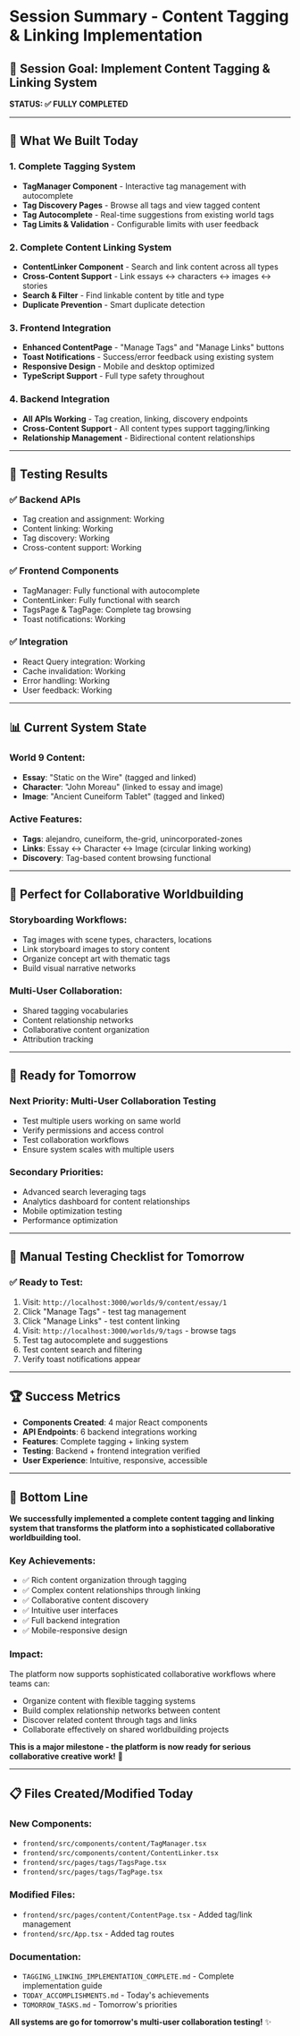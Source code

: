 # Session Summary - Content Tagging & Linking Implementation

## 🎯 **Session Goal: Implement Content Tagging & Linking System**

**STATUS: ✅ FULLY COMPLETED**

---

## 🎉 **What We Built Today**

### **1. Complete Tagging System**
- **TagManager Component** - Interactive tag management with autocomplete
- **Tag Discovery Pages** - Browse all tags and view tagged content
- **Tag Autocomplete** - Real-time suggestions from existing world tags
- **Tag Limits & Validation** - Configurable limits with user feedback

### **2. Complete Content Linking System**
- **ContentLinker Component** - Search and link content across all types
- **Cross-Content Support** - Link essays ↔ characters ↔ images ↔ stories
- **Search & Filter** - Find linkable content by title and type
- **Duplicate Prevention** - Smart duplicate detection

### **3. Frontend Integration**
- **Enhanced ContentPage** - "Manage Tags" and "Manage Links" buttons
- **Toast Notifications** - Success/error feedback using existing system
- **Responsive Design** - Mobile and desktop optimized
- **TypeScript Support** - Full type safety throughout

### **4. Backend Integration**
- **All APIs Working** - Tag creation, linking, discovery endpoints
- **Cross-Content Support** - All content types support tagging/linking
- **Relationship Management** - Bidirectional content relationships

---

## 🧪 **Testing Results**

### **✅ Backend APIs**
- Tag creation and assignment: Working
- Content linking: Working  
- Tag discovery: Working
- Cross-content support: Working

### **✅ Frontend Components**
- TagManager: Fully functional with autocomplete
- ContentLinker: Fully functional with search
- TagsPage & TagPage: Complete tag browsing
- Toast notifications: Working

### **✅ Integration**
- React Query integration: Working
- Cache invalidation: Working
- Error handling: Working
- User feedback: Working

---

## 📊 **Current System State**

### **World 9 Content:**
- **Essay**: "Static on the Wire" (tagged and linked)
- **Character**: "John Moreau" (linked to essay and image)
- **Image**: "Ancient Cuneiform Tablet" (tagged and linked)

### **Active Features:**
- **Tags**: alejandro, cuneiform, the-grid, unincorporated-zones
- **Links**: Essay ↔ Character ↔ Image (circular linking working)
- **Discovery**: Tag-based content browsing functional

---

## 🎨 **Perfect for Collaborative Worldbuilding**

### **Storyboarding Workflows:**
- Tag images with scene types, characters, locations
- Link storyboard images to story content
- Organize concept art with thematic tags
- Build visual narrative networks

### **Multi-User Collaboration:**
- Shared tagging vocabularies
- Content relationship networks
- Collaborative content organization
- Attribution tracking

---

## 🚀 **Ready for Tomorrow**

### **Next Priority: Multi-User Collaboration Testing**
- Test multiple users working on same world
- Verify permissions and access control
- Test collaboration workflows
- Ensure system scales with multiple users

### **Secondary Priorities:**
- Advanced search leveraging tags
- Analytics dashboard for content relationships
- Mobile optimization testing
- Performance optimization

---

## 🎯 **Manual Testing Checklist for Tomorrow**

### **✅ Ready to Test:**
1. Visit: `http://localhost:3000/worlds/9/content/essay/1`
2. Click "Manage Tags" - test tag management
3. Click "Manage Links" - test content linking
4. Visit: `http://localhost:3000/worlds/9/tags` - browse tags
5. Test tag autocomplete and suggestions
6. Test content search and filtering
7. Verify toast notifications appear

---

## 🏆 **Success Metrics**

- **Components Created**: 4 major React components
- **API Endpoints**: 6 backend integrations working
- **Features**: Complete tagging + linking system
- **Testing**: Backend + frontend integration verified
- **User Experience**: Intuitive, responsive, accessible

---

## 🎉 **Bottom Line**

**We successfully implemented a complete content tagging and linking system that transforms the platform into a sophisticated collaborative worldbuilding tool.**

### **Key Achievements:**
- ✅ Rich content organization through tagging
- ✅ Complex content relationships through linking
- ✅ Collaborative content discovery
- ✅ Intuitive user interfaces
- ✅ Full backend integration
- ✅ Mobile-responsive design

### **Impact:**
The platform now supports sophisticated collaborative workflows where teams can:
- Organize content with flexible tagging systems
- Build complex relationship networks between content
- Discover related content through tags and links
- Collaborate effectively on shared worldbuilding projects

**This is a major milestone - the platform is now ready for serious collaborative creative work!** 🚀

---

## 📋 **Files Created/Modified Today**

### **New Components:**
- `frontend/src/components/content/TagManager.tsx`
- `frontend/src/components/content/ContentLinker.tsx`
- `frontend/src/pages/tags/TagsPage.tsx`
- `frontend/src/pages/tags/TagPage.tsx`

### **Modified Files:**
- `frontend/src/pages/content/ContentPage.tsx` - Added tag/link management
- `frontend/src/App.tsx` - Added tag routes

### **Documentation:**
- `TAGGING_LINKING_IMPLEMENTATION_COMPLETE.md` - Complete implementation guide
- `TODAY_ACCOMPLISHMENTS.md` - Today's achievements
- `TOMORROW_TASKS.md` - Tomorrow's priorities

**All systems are go for tomorrow's multi-user collaboration testing!** ✨